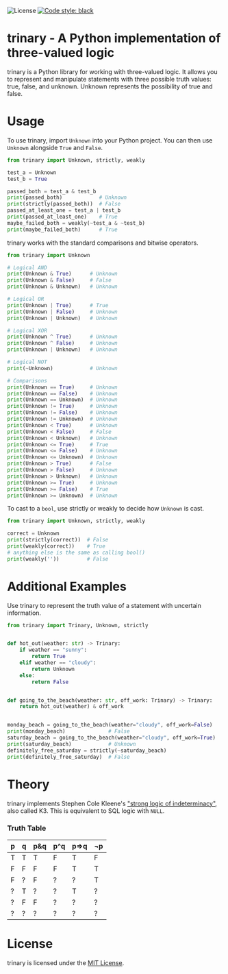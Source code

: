 ![License](https://img.shields.io/github/license/travisjungroth/trinary?color=blue)
[![Code style: black](https://img.shields.io/badge/code%20style-black-000000.svg)](https://github.com/psf/black)
# trinary - A Python implementation of three-valued logic
trinary is a Python library for working with three-valued logic. It allows you to represent and manipulate statements with three possible truth values: true, false, and unknown. Unknown represents the possibility of true and false.

# Usage
To use trinary, import `Unknown` into your Python project. You can then use `Unknown` alongside `True` and `False`.
```python
from trinary import Unknown, strictly, weakly

test_a = Unknown
test_b = True

passed_both = test_a & test_b
print(passed_both)            # Unknown
print(strictly(passed_both))  # False
passed_at_least_one = test_a | test_b
print(passed_at_least_one)    # True
maybe_failed_both = weakly(~test_a & ~test_b)
print(maybe_failed_both)      # True
```

trinary works with the standard comparisons and bitwise operators.
```python
from trinary import Unknown

# Logical AND
print(Unknown & True)      # Unknown
print(Unknown & False)     # False
print(Unknown & Unknown)   # Unknown

# Logical OR
print(Unknown | True)      # True
print(Unknown | False)     # Unknown
print(Unknown | Unknown)   # Unknown

# Logical XOR
print(Unknown ^ True)      # Unknown
print(Unknown ^ False)     # Unknown
print(Unknown | Unknown)   # Unknown

# Logical NOT
print(~Unknown)            # Unknown

# Comparisons
print(Unknown == True)     # Unknown
print(Unknown == False)    # Unknown
print(Unknown == Unknown)  # Unknown   
print(Unknown != True)     # Unknown
print(Unknown != False)    # Unknown
print(Unknown != Unknown)  # Unknown
print(Unknown < True)      # Unknown
print(Unknown < False)     # False
print(Unknown < Unknown)   # Unknown   
print(Unknown <= True)     # True
print(Unknown <= False)    # Unknown
print(Unknown <= Unknown)  # Unknown   
print(Unknown > True)      # False
print(Unknown > False)     # Unknown
print(Unknown > Unknown)   # Unknown   
print(Unknown >= True)     # Unknown
print(Unknown >= False)    # True
print(Unknown >= Unknown)  # Unknown
```
To cast to a `bool`, use strictly or weakly to decide how `Unknown` is cast.

```python
from trinary import Unknown, strictly, weakly

correct = Unknown
print(strictly(correct))  # False
print(weakly(correct))    # True
# anything else is the same as calling bool()
print(weakly(''))         # False
```

# Additional Examples

Use trinary to represent the truth value of a statement with uncertain information.

```python
from trinary import Trinary, Unknown, strictly


def hot_out(weather: str) -> Trinary:
    if weather == "sunny":
        return True
    elif weather == "cloudy":
        return Unknown
    else:
        return False


def going_to_the_beach(weather: str, off_work: Trinary) -> Trinary:
    return hot_out(weather) & off_work


monday_beach = going_to_the_beach(weather="cloudy", off_work=False)
print(monday_beach)              # False
saturday_beach = going_to_the_beach(weather="cloudy", off_work=True)
print(saturday_beach)            # Unknown
definitely_free_saturday = strictly(~saturday_beach)
print(definitely_free_saturday)  # False
```
# Theory
trinary implements Stephen Cole Kleene's ["strong logic of indeterminacy"](https://en.wikipedia.org/wiki/Three-valued_logic#Kleene_and_Priest_logics), also called K3. This is equivalent to SQL logic with `NULL`.

### Truth Table
|p|q|p&q|p^q|p⇒q|¬p|
|-|-|---|---|---|--|
|T|T|T  |F  |T  |F |
|F|F|F  |F  |T  |T |
|F|?|F  |?  |?  |T |
|?|T|?  |?  |T  |? |
|?|F|F  |?  |?  |? |
|?|?|?  |?  |?  |? |

# License
trinary is licensed under the [MIT License](license.md).